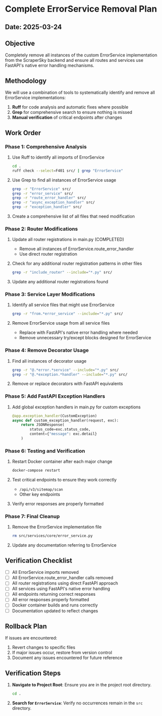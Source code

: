 # Complete ErrorService Removal Plan

## Date: 2025-03-24

## Objective

Completely remove all instances of the custom ErrorService implementation from the ScraperSky backend and ensure all routes and services use FastAPI's native error handling mechanisms.

## Methodology

We will use a combination of tools to systematically identify and remove all ErrorService implementations:

1. **Ruff** for code analysis and automatic fixes where possible
2. **Grep** for comprehensive search to ensure nothing is missed
3. **Manual verification** of critical endpoints after changes

## Work Order

### Phase 1: Comprehensive Analysis

1. Use Ruff to identify all imports of ErrorService

   ```bash
   cd .
   ruff check --select=F401 src/ | grep "ErrorService"
   ```

2. Use Grep to find all instances of ErrorService usage

   ```bash
   grep -r "ErrorService" src/
   grep -r "error_service" src/
   grep -r "route_error_handler" src/
   grep -r "async_exception_handler" src/
   grep -r "exception_handler" src/
   ```

3. Create a comprehensive list of all files that need modification

### Phase 2: Router Modifications

1. Update all router registrations in main.py (COMPLETED)

   - Remove all instances of ErrorService.route_error_handler
   - Use direct router registration

2. Check for any additional router registration patterns in other files

   ```bash
   grep -r "include_router" --include="*.py" src/
   ```

3. Update any additional router registrations found

### Phase 3: Service Layer Modifications

1. Identify all service files that might use ErrorService

   ```bash
   grep -r "from.*error_service" --include="*.py" src/
   ```

2. Remove ErrorService usage from all service files
   - Replace with FastAPI's native error handling where needed
   - Remove unnecessary try/except blocks designed for ErrorService

### Phase 4: Remove Decorator Usage

1. Find all instances of decorator usage

   ```bash
   grep -r "@.*error.*service" --include="*.py" src/
   grep -r "@.*exception.*handler" --include="*.py" src/
   ```

2. Remove or replace decorators with FastAPI equivalents

### Phase 5: Add FastAPI Exception Handlers

1. Add global exception handlers in main.py for custom exceptions
   ```python
   @app.exception_handler(CustomException)
   async def custom_exception_handler(request, exc):
       return JSONResponse(
           status_code=exc.status_code,
           content={"message": exc.detail}
       )
   ```

### Phase 6: Testing and Verification

1. Restart Docker container after each major change

   ```bash
   docker-compose restart
   ```

2. Test critical endpoints to ensure they work correctly

   - `/api/v3/sitemap/scan`
   - Other key endpoints

3. Verify error responses are properly formatted

### Phase 7: Final Cleanup

1. Remove the ErrorService implementation file

   ```bash
   rm src/services/core/error_service.py
   ```

2. Update any documentation referring to ErrorService

## Verification Checklist

- [ ] All ErrorService imports removed
- [ ] All ErrorService.route_error_handler calls removed
- [ ] All router registrations using direct FastAPI approach
- [ ] All services using FastAPI's native error handling
- [ ] All endpoints returning correct responses
- [ ] All error responses properly formatted
- [ ] Docker container builds and runs correctly
- [ ] Documentation updated to reflect changes

## Rollback Plan

If issues are encountered:

1. Revert changes to specific files
2. If major issues occur, restore from version control
3. Document any issues encountered for future reference

## Verification Steps

1.  **Navigate to Project Root**: Ensure you are in the project root directory.
    ```bash
    cd .
    ```
2.  **Search for `ErrorService`**: Verify no occurrences remain in the `src` directory.
